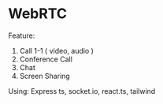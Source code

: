 # WebRTC

Feature: 
1. Call 1-1 ( video, audio )
2. Conference Call
3. Chat
4. Screen Sharing

Using: Express ts, socket.io, react.ts, tailwind
